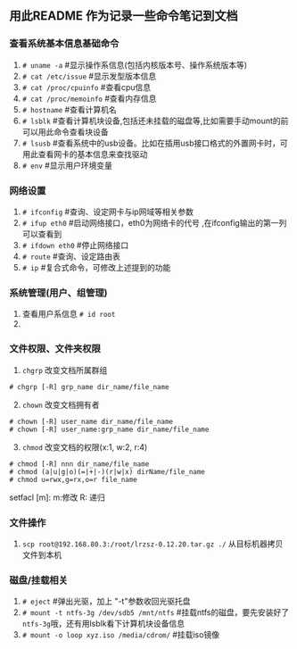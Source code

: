 ## 用此README 作为记录一些命令笔记到文档

### 查看系统基本信息基础命令
1. `# uname -a`	#显示操作系信息(包括内核版本号、操作系统版本等)
2. `# cat /etc/issue`		#显示发型版本信息
3. `# cat /proc/cpuinfo`	#查看cpu信息
4. `# cat /proc/memoinfo`	#查看内存信息
5. `# hostname`	#查看计算机名
6. `# lsblk`	#查看计算机块设备,包括还未挂载的磁盘等,比如需要手动mount的前可以用此命令查看块设备
7. `# lsusb`	#查看系统中的usb设备。比如在插用usb接口格式的外置网卡时，可用此查看网卡的基本信息来查找驱动
8. `# env`	#显示用户环境变量

### 网络设置
1. `# ifconfig`	#查询、设定网卡与ip网域等相关参数
2. `# ifup eth0`	#启动网络接口，eth0为网络卡的代号 ,在ifconfig输出的第一列可以查看到
3. `# ifdown eth0`	#停止网络接口
4. `# route`	#查询、设定路由表
5. `# ip`	#复合式命令，可修改上述提到的功能

### 系统管理(用户、组管理)
1. 查看用户系信息 `# id root`
2. 

### 文件权限、文件夹权限
1. `chgrp` 改变文档所属群组
```
# chgrp [-R] grp_name dir_name/file_name
```
2. `chown` 改变文档拥有者
```
# chown [-R] user_name dir_name/file_name
# chown [-R] user_name:grp_name dir_name/file_name
```
3. `chmod` 改变文档的权限(x:1, w:2, r:4)
```
# chmod [-R] nnn dir_name/file_name
# chmod (a|u|g|o)(=|+|-)(r|w|x) dirName/file_name
# chmod u=rwx,g=rx,o=r file_name
```


setfacl [m]:
	m:修改
	R: 递归

### 文件操作 
1. `scp root@192.168.80.3:/root/lrzsz-0.12.20.tar.gz ./` 从目标机器拷贝文件到本机


### 磁盘/挂载相关
1. `# eject` 	#弹出光驱，加上 "-t"参数收回光驱托盘
2. `# mount -t ntfs-3g /dev/sdb5 /mnt/ntfs`	#挂载ntfs的磁盘，要先安装好了`ntfs-3g`哦，还有用lsblk看下计算机块设备信息
3. `# mount -o loop xyz.iso /media/cdrom/`	#挂载iso镜像
